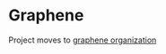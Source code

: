 # Graphene

Project moves to [graphene organization](https://github.com/graphene-monitoring/graphene)
